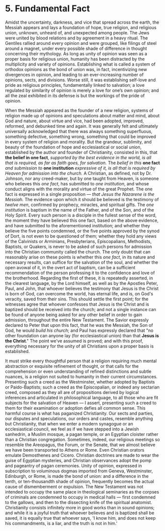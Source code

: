 # 5. Fundamental Fact

Amidst the uncertainty, darkness, and vice that spread across the earth, the Messiah appears and lays a foundation of hope, true religion, and religious union, unknown, unheard of, and unexpected among people. The Jews were united by blood relations and by agreement in a heavy ritual. The Gentiles rallied around every opinion and were grouped, like filings of steel around a magnet, under every possible shade of difference in thought concerning their mythology. As long as unity of opinion was seen as a proper basis for religious union, humanity has been distracted by the multiplicity and variety of opinions. Establishing what is called a system of orthodox opinions as the bond of union was, in fact, incentivizing new divergences in opinion, and leading to an ever-increasing number of opinions, sects, and divisions. Worse still, it was establishing self-love and pride as religious principles, fundamentally linked to salvation; a love regulated by similarity of opinion is merely a love for one’s own opinion; and all the zeal exhibited in its defense is but the workings of the pride of opinion.

When the Messiah appeared as the founder of a new religion, systems of religion made up of opinions and speculations about matter and mind, about God and nature, about virtue and vice, had been adopted, improved, reformed, and debunked time and again. It was generally felt and ultimately universally acknowledged that there was always something superfluous, something defective, something wrong, something that could be improved in every system of religion and morality. But the grandeur, sublimity, and beauty of the foundation of hope and ecclesiastical or social union, established by the author and founder of Christianity, consisted in this, that **the belief in one fact**, *supported by the best evidence in the world, is all that is required, as far as faith goes, for salvation.* The *belief in this* **one fact** *and submission to* **one institution** *expressive of it, is all that is required by Heaven for admission into the church.* A Christian, as defined, not by Dr. Johnson, nor any creed-maker, but by one taught from Heaven, is someone who believes this *one fact*, has submitted to *one institution*, and whose conduct aligns with the morality and virtue of the great Prophet. The one fact is expressed in a single proposition — *that Jesus the Nazarene is the Messiah.* The evidence upon which it should be believed is the testimony of *twelve men*, confirmed by prophecy, miracles, and spiritual gifts. The *one institution* is baptism in the name of the Father, and of the Son, and of the Holy Spirit. Every such person is a disciple in the fullest sense of the word, the moment they have believed this one fact, based on the above evidence, and have submitted to the aforementioned institution; and whether they believe the five points condemned, or the five points approved by the synod of Dort, is not even to be questioned of them; whether they hold any views of the Calvinists or Arminians, Presbyterians, Episcopalians, Methodists, Baptists, or Quakers, is never to be asked of such persons for admission into the Christian community called the church. The only doubt that can reasonably arise on these points is whether this *one fact*, in its nature and necessary results, can suffice for the salvation of the soul, and whether the open avowal of it, in the overt act of baptism, can be a sufficient recommendation of the person professing it to the confidence and love of the brotherhood. Regarding the first of these, it is repeatedly asserted, in the clearest language, by the Lord himself, as well as by the Apostles Peter, Paul, and John, that whoever believes the testimony that Jesus is the Christ is born of God, can overcome the world, has eternal life, and is, on God's veracity, saved from their sins. This should settle the first point; for the witnesses agree that whoever confesses that Jesus is the Christ and is baptized should be received into the church; and not a single instance can be found of anyone being asked for any other belief in order to gain admission, throughout the entire New Testament. The Savior expressly declared to Peter that upon this fact, that he was the Messiah, the Son of God, he would *build his church*; and Paul has expressly declared that "no other foundation can anyone lay (for ecclesiastical union) than that **Jesus is the Christ**." The point we’ve assumed is proved; and with this proof, everything necessary for the unity of all Christians upon a proper basis is established.

It must strike every thoughtful person that a religion requiring much mental abstraction or exquisite refinement of thought, or that calls for the comprehension or even understanding of refined distinctions and subtle nuances, is a religion not suited to humanity in their current circumstances. Presenting such a creed as the Westminster, whether adopted by Baptists or Paido-Baptists; such a creed as the Episcopalian, or indeed any sectarian creed, composed as they all are of propositions derived by logical inferences and articulated in philosophical language, to all those who are fit subjects for the salvation of Heaven — I assert, presenting such a creed to them for their examination or adoption defies all common sense. This harmful course is what has paganized Christianity. Our sects and parties, our disputes and speculations, our orders and castes, resemble anything but Christianity, that when we enter a modern synagogue or an ecclesiastical council, we feel as if we have stepped into a Jewish sanhedrin, a Muslim mosque, a pagan temple, or an Egyptian cloister rather than a Christian congregation. Sometimes, indeed, our religious meetings so resemble the Areopagus, the Forum, or the Senate, that we almost believe we have been transported to Athens or Rome. Even Christian orators emulate Demosthenes and Cicero. Christian doctrines are made to wear the guise of Egyptian mysteries, and Christian observances adopt the pomp and pageantry of pagan ceremonies. Unity of opinion, expressed in subscription to voluminous dogmas imported from Geneva, Westminster, Edinburgh, or Rome, is made the bond of union: and a difference in the tenth, or ten-thousandth shade of opinion, frequently becomes the actual cause of dismemberment or expulsion. The New Testament was not intended to occupy the same place in theological seminaries as the corpses of criminals are condemned to occupy in medical halls — first condemned to the gallows, and then to the dissecting knife of the spiritual anatomist. Christianity consists infinitely more in good works than in sound opinions; and while it is a joyful truth that whoever believes and is baptized shall be saved, it is equally true that whoever says, 'I know him, and does not keep his commandments, is a liar, and the truth is not in him.'